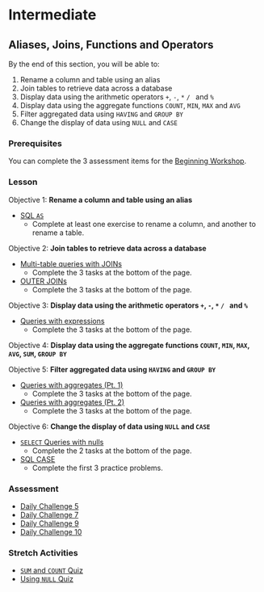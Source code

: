 # Intermediate
## Aliases, Joins, Functions and Operators

By the end of this section, you will be able to:
1. Rename a column and table using an alias 
1. Join tables to retrieve data across a database
1. Display data using the arithmetic operators `+`, `-`, `*` `/ ` and `%`
1. Display data using the aggregate functions `COUNT`, `MIN`, `MAX` and `AVG`
1. Filter aggregated data using `HAVING` and `GROUP BY`
1. Change the display of data using `NULL` and `CASE`

### Prerequisites
You can complete the 3 assessment items for the [Beginning Workshop](./00-Beginning.md).

### Lesson 
Objective 1: **Rename a column and table using an alias**
* [SQL `AS`](https://www.w3schools.com/sql/sql_ref_as.asp)
    * Complete at least one exercise to rename a column, and another to rename a table.

Objective 2: **Join tables to retrieve data across a database** 
* [Multi-table queries with JOINs](https://sqlbolt.com/lesson/select_queries_with_joins)
    * Complete the 3 tasks at the bottom of the page.
* [OUTER JOINs](https://sqlbolt.com/lesson/select_queries_with_outer_joins)
    * Complete the 3 tasks at the bottom of the page. 

Objective 3: **Display data using the arithmetic operators `+`, `-`, `*` `/ ` and `%`**
* [Queries with expressions ](https://sqlbolt.com/lesson/select_queries_with_expressions)
    * Complete the 3 tasks at the bottom of the page. 

Objective 4: **Display data using the aggregate functions `COUNT`, `MIN`, `MAX`, `AVG`, `SUM`, `GROUP BY`** 

Objective 5: **Filter aggregated data using `HAVING` and `GROUP BY`**
* [Queries with aggregates (Pt. 1)](https://sqlbolt.com/lesson/select_queries_with_aggregates)
    * Complete the 3 tasks at the bottom of the page. 
* [Queries with aggregates (Pt. 2)](https://sqlbolt.com/lesson/select_queries_with_aggregates_pt_2)
    * Complete the 3 tasks at the bottom of the page. 

Objective 6: **Change the display of data using `NULL` and `CASE`**
* [`SELECT` Queries with nulls](https://sqlbolt.com/lesson/select_queries_with_nulls)
    * Complete the 2 tasks at the bottom of the page. 
* [SQL CASE](https://mode.com/resources/sql-tutorial/sql-case/)
    * Complete the first 3 practice problems. 

### Assessment 
* [Daily Challenge 5](https://www.sqlprep.com/sc_dailychallenge/daily-challenge-5/)
* [Daily Challenge 7](https://www.sqlprep.com/sc_dailychallenge/daily-challenge-7/)
* [Daily Challenge 9](https://www.sqlprep.com/sc_dailychallenge/daily-challenge-9/)
* [Daily Challenge 10](https://www.sqlprep.com/sc_dailychallenge/daily-challenge-10/)

### Stretch Activities 
* [`SUM` and `COUNT` Quiz](https://sqlzoo.net/wiki/SUM_and_COUNT_Quiz)
* [Using `NULL` Quiz](https://sqlzoo.net/wiki/Using_Null_Quiz)

 
